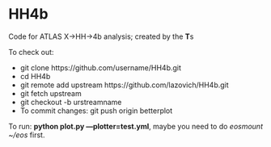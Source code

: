 # HH4b
Code for ATLAS X->HH->4b analysis; created by the <strong>T</strong>s

To check out:

<ul>
  <li>git clone https://github.com/username/HH4b.git</li>
  <li>cd HH4b</li>
  <li>git remote add upstream https://github.com/lazovich/HH4b.git</li>
  <li>git fetch upstream</li>
  <li>git checkout -b urstreamname</li>
  <li>To commit changes: git push origin betterplot</li>
</ul>

To run: <strong>python plot.py —plotter=test.yml</strong>, maybe you need to do <em>eosmount ~/eos</em> first.

